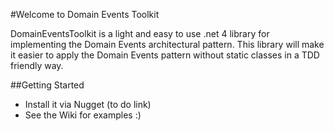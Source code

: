 #Welcome to Domain Events Toolkit

DomainEventsToolkit is a light and easy to use .net 4 library for implementing the Domain Events architectural pattern. This library will make it easier to apply the Domain Events pattern without static classes in a TDD friendly way.

##Getting Started

* Install it via Nugget (to do link)
* See the Wiki for examples :)
